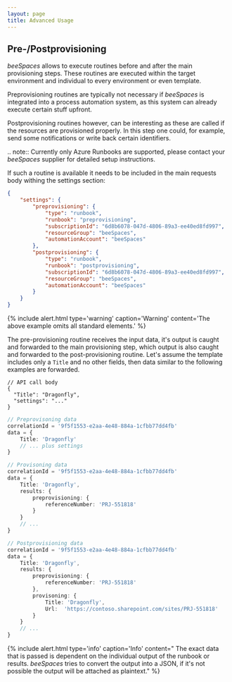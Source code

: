 ```yaml
---
layout: page
title: Advanced Usage
---
```


## Pre-/Postprovisioning

*beeSpaces* allows to execute routines before and after the main provisioning steps. These routines
are executed within the target environment and individual to every environment or even template.

Preprovisioning routines are typically not necessary if *beeSpaces* is integrated into a process automation
system, as this system can already execute certain stuff upfront.

Postprovisioning routines however, can be interesting as these are called if the resources are provisioned
properly. In this step one could, for example, send some notifications or write back certain identifiers.

.. note::
Currently only Azure Runbooks are supported, please contact your *beeSpaces* supplier for detailed
setup instructions.

If such a routine is available it needs to be included in the main requests body withing the settings section:

```json
{
    "settings": {
        "preprovisioning": {
            "type": "runbook",
            "runbook": "preprovisioning",
            "subscriptionId": "6d8b6078-047d-4806-89a3-ee40ed8fd997",
            "resourceGroup": "beeSpaces",
            "automationAccount": "beeSpaces"
        },
        "postprovisioning": {
            "type": "runbook",
            "runbook": "postprovisioning",
            "subscriptionId": "6d8b6078-047d-4806-89a3-ee40ed8fd997",
            "resourceGroup": "beeSpaces",
            "automationAccount": "beeSpaces"
        }
    }
}
```

{% include alert.html type='warning' caption='Warning' content='The above example omits all standard elements.' %}

The pre-provisioning routine receives the input data, it's output is caught and forwarded
to the main provisioning step, which output is also caught and forwarded to the post-provisioning routine. Let's
assume the template includes only a ``Title`` and no other fields, then data similar to the following examples are
forwarded.

```jsonc
// API call body
{
  "Title": "Dragonfly",
  "settings": "..."
}
```

```typescript
// Preprovisoning data
correlationId = '9f5f1553-e2aa-4e48-884a-1cfbb77dd4fb'
data = {
    Title: 'Dragonfly'
    // ... plus settings
}
```

```typescript
// Provisoning data
correlationId = '9f5f1553-e2aa-4e48-884a-1cfbb77dd4fb'
data = {
    Title: 'Dragonfly',
    results: {
        preprovisioning: {
            referenceNumber: 'PRJ-551818'
        }
    }
    // ...
}
```

```typescript
// Postprovisioning data
correlationId = '9f5f1553-e2aa-4e48-884a-1cfbb77dd4fb'
data = {
    Title: 'Dragonfly',
    results: {
        preprovisioning: {
            referenceNumber: 'PRJ-551818'
        },
        provisoning: {
            Title: 'Dragonfly',
            Url:  'https://contoso.sharepoint.com/sites/PRJ-551818'
        }
    }
    // ...
}
```

{% include alert.html type='info' caption='Info' content="
The exact data that is passed is dependent on the individual output of the runbook or results.
*beeSpaces* tries to convert the output into a JSON, if it's not possible the output will be attached as
plaintext." %}